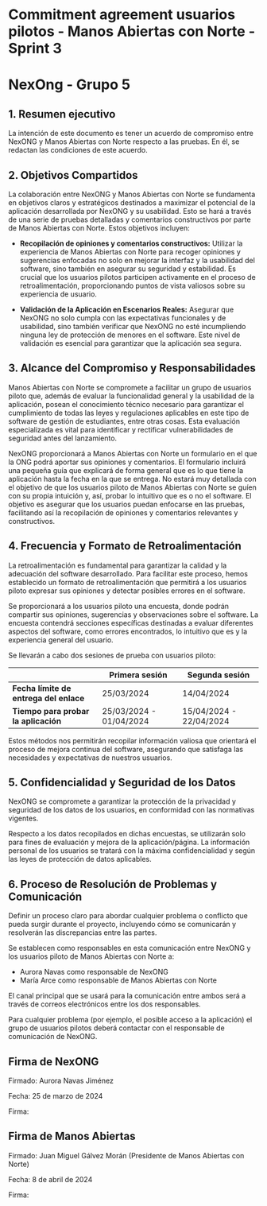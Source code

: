 # Commitment agreement usuarios pilotos - Manos Abiertas con Norte - Sprint 3
# NexOng - Grupo 5

## 1. Resumen ejecutivo
La intención de este documento es tener un acuerdo de compromiso entre NexONG y Manos Abiertas con Norte respecto a las pruebas. En él, se redactan las condiciones de este acuerdo. 

## 2. Objetivos Compartidos

La colaboración entre NexONG y Manos Abiertas con Norte se fundamenta en objetivos claros y estratégicos destinados a maximizar el potencial de la aplicación desarrollada por NexONG y su usabilidad. Esto se hará a través de una serie de pruebas detalladas y comentarios constructivos por parte de Manos Abiertas con Norte. 
Estos objetivos incluyen:

- **Recopilación de opiniones y comentarios constructivos:** Utilizar la experiencia de Manos Abiertas con Norte para recoger opiniones y sugerencias enfocadas no solo en mejorar la interfaz y la usabilidad del software, sino también en asegurar su seguridad y estabilidad. Es crucial que los usuarios pilotos participen activamente en el proceso de retroalimentación, proporcionando puntos de vista valiosos sobre su experiencia de usuario.

- **Validación de la Aplicación en Escenarios Reales:** Asegurar que NexONG no solo cumpla con las expectativas funcionales y de usabilidad, sino también verificar que NexONG no esté incumpliendo ninguna ley de protección de menores en el software. Este nivel de validación es esencial para garantizar que la aplicación sea segura.


## 3. Alcance del Compromiso y Responsabilidades

Manos Abiertas con Norte se compromete a facilitar un grupo de usuarios piloto que, además de evaluar la funcionalidad general y la usabilidad de la aplicación, posean el conocimiento técnico necesario para garantizar el cumplimiento de todas las leyes y regulaciones aplicables en este tipo de software de gestión de estudiantes, entre otras cosas. Esta evaluación especializada es vital para identificar y rectificar vulnerabilidades de seguridad antes del lanzamiento.

NexONG proporcionará a Manos Abiertas con Norte un formulario en el que la ONG podrá aportar sus opiniones y comentarios. El formulario incluirá una pequeña guía que explicará de forma general que es lo que tiene la aplicación hasta la fecha en la que se entrega. No estará muy detallada con el objetivo de que los usuarios piloto de Manos Abiertas con Norte se guíen con su propia intuición y, así, probar lo intuitivo que es o no el software. El objetivo es asegurar que los usuarios puedan enfocarse en las pruebas, facilitando así la recopilación de opiniones y comentarios relevantes y constructivos.

## 4. Frecuencia y Formato de Retroalimentación
La retroalimentación es fundamental para garantizar la calidad y la adecuación del software desarrollado. Para facilitar este proceso, hemos establecido un formato de retroalimentación que permitirá a los usuarios piloto expresar sus opiniones y detectar posibles errores en el software.

Se proporcionará a los usuarios piloto una encuesta, donde podrán compartir sus opiniones, sugerencias y observaciones sobre el software.
La encuesta contendrá secciones específicas destinadas a evaluar diferentes aspectos del software, como errores encontrados, lo intuitivo que es y la experiencia general del usuario.

Se llevarán a cabo dos sesiones de prueba con usuarios piloto:

|                                    | **Primera sesión**          | **Segunda sesión**          |
|------------------------------------|-------------------------|-------------------------|
| **Fecha límite de entrega del enlace** | 25/03/2024              | 14/04/2024              |
| **Tiempo para probar la aplicación**   | 25/03/2024 - 01/04/2024 | 15/04/2024 - 22/04/2024 |

Estos métodos nos permitirán recopilar información valiosa que orientará el proceso de mejora continua del software, asegurando que satisfaga las necesidades y expectativas de nuestros usuarios.

## 5. Confidencialidad y Seguridad de los Datos

NexONG se compromete a garantizar la protección de la privacidad y seguridad de los datos de los usuarios, en conformidad con las normativas vigentes. 

Respecto a los datos recopilados en dichas encuestas, se utilizarán solo para fines de evaluación y mejora de la aplicación/página. La información personal de los usuarios se tratará con la máxima confidencialidad y según las leyes de protección de datos aplicables.

## 6. Proceso de Resolución de Problemas y Comunicación
Definir un proceso claro para abordar cualquier problema o conflicto que pueda surgir durante el proyecto, incluyendo cómo se comunicarán y resolverán las discrepancias entre las partes.

Se establecen como responsables en esta comunicación entre NexONG y los usuarios piloto de Manos Abiertas con Norte a: 
- Aurora Navas como responsable de NexONG
- María Arce como responsable de Manos Abiertas con Norte

El canal principal que se usará para la comunicación entre ambos será a través de correos electrónicos entre los dos responsables.

Para cualquier problema (por ejemplo, el posible acceso a la aplicación) el grupo de usuarios pilotos deberá contactar con el responsable de comunicación de NexONG.

## Firma de NexONG

Firmado:  Aurora Navas Jiménez

Fecha:    25 de marzo de 2024

Firma:

## Firma de Manos Abiertas

Firmado:  Juan Miguel Gálvez Morán (Presidente de Manos Abiertas con Norte)

Fecha:    8 de abril de 2024

Firma:
